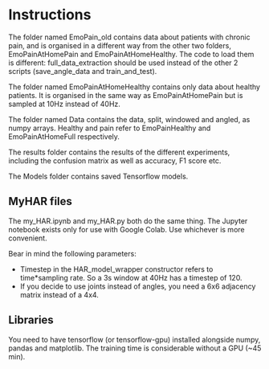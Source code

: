 # Instructions

The folder named EmoPain_old contains data about patients with chronic pain,
and is organised in a different way from the other two folders, EmoPainAtHomePain
and EmoPainAtHomeHealthy. The code to load them is different: full_data_extraction
should be used instead of the other 2 scripts (save_angle_data and 
train_and_test). 

The folder named EmoPainAtHomeHealthy contains only data about healthy patients.
It is organised in the same way as EmoPainAtHomePain but is sampled at
10Hz instead of 40Hz.

The folder named Data contains the data, split, windowed and angled, as numpy arrays.
Healthy and pain refer to EmoPainHealthy and EmoPainAtHomeFull respectively.

The results folder contains the results of the different experiments,
including the confusion matrix as well as accuracy, F1 score etc.

The Models folder contains saved Tensorflow models.

## MyHAR files

The my_HAR.ipynb and my_HAR.py both do the same thing. The Jupyter notebook exists only for use with Google Colab.
Use whichever is more convenient.

Bear in mind the following parameters:

* Timestep in the HAR_model_wrapper constructor refers to time*sampling rate. So a 3s window at 40Hz has a timestep of 120.
* If you decide to use joints instead of angles, you need a 6x6 adjacency matrix instead of a 4x4.


## Libraries

You need to have tensorflow (or tensorflow-gpu)
installed alongside numpy, pandas and matplotlib. The training time is considerable without a GPU (~45 min).
